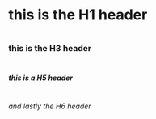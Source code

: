 # <H1> this is the H1 header 

# <H3> this is the H3 header

# <H5> this is a H5 header

# <H6> and lastly the H6 header
